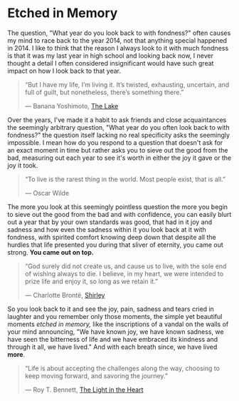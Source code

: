 # Etched in Memory

The question, "What year do you look back to with fondness?"
often causes my mind to race back to the year 2014, not that
anything special happened in 2014. I like to think that the
reason I always look to it with much fondness is that it was
my last year in high school and looking back now, I never
thought a detail I often considered insignificant would have
such great impact on how I look back to that year.

> “But I have my life, I’m living it. It’s twisted,
> exhausting, uncertain, and full of guilt, but nonetheless,
> there’s something there.”
>
> ― Banana Yoshimoto,  [The Lake](https://www.goodreads.com/work/quotes/13216114)

Over the years, I've made it a habit to ask friends and
close acquaintances the seemingly arbitrary question, "What
year do you often look back to with fondness?" the question
itself lacking no real specificity asks the seemingly
impossible.
I mean how do you respond to a question that doesn't ask for
an exact moment in time but rather asks you to sieve out the
good from the bad, measuring out each year to see it's worth
in either the joy it gave or the joy it took.

> “To live is the rarest thing in the world. Most people
> exist, that is all.”
>
> ― Oscar Wilde

The more you look at this seemingly pointless question the
more you begin to sieve out the good from the bad and with
confidence, you can easily blurt out a year that by your own
standards was good, that had in it joy and sadness and how
even the sadness within it you look back at it with
fondness, with spirited comfort knowing deep down that
despite all the hurdles that life presented you during that
sliver of eternity, you came out strong.  **You came out on
top.**

> “God surely did not create us, and cause us to live, with
> the sole end of wishing always to die. I believe, in my
> heart, we were intended to prize life and enjoy it, so long
> as we retain it.”
>
> ― Charlotte Brontë,  [Shirley](https://www.goodreads.com/work/quotes/2685457)

So you look back to it and see the joy, pain, sadness and
tears cried in laughter and you remember only those moments,
the simple yet beautiful moments  _etched in memory,_  like
the inscriptions of a vandal on the walls of your mind
announcing, "We have known joy, we have known sadness, we
have seen the bitterness of life and we have embraced its
kindness and through it all, we have lived." And with each
breath since, we have lived  **more**.

> “Life is about accepting the challenges along the way,
> choosing to keep moving forward, and savoring the journey.”
>
> ― Roy T. Bennett,  [The Light in the Heart](https://www.goodreads.com/work/quotes/49604402)


